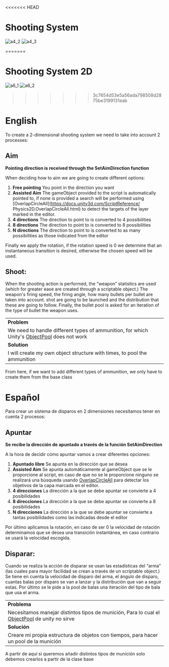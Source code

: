 <<<<<<< HEAD
# Shooting System
![a4_2](https://github.com/OsmareDev/OsmareUnityModules/assets/50903643/79e58cc7-a864-48d6-937f-0b8a287a8cf3)
![a4_3](https://github.com/OsmareDev/OsmareUnityModules/assets/50903643/f544a8dc-5aef-4d59-ad5f-73bad878837d)

=======
# Shooting System 2D
![a6_1](https://github.com/OsmareDev/OsmareUnityModules/assets/50903643/5413d407-863d-4051-b79b-07409c2b5d2d)
![a6_2](https://github.com/OsmareDev/OsmareUnityModules/assets/50903643/aa2b61f5-99c3-44c9-a105-432ffebeaba3)
>>>>>>> 3c7654d53e5a56ada798508d2875be3199131eab

# English

To create a 2-dimensional shooting system we need to take into account 2 processes:

## Aim
**Pointing direction is received through the SetAimDirection function**

When deciding how to aim we are going to create different options:
1. **Free pointing** You point in the direction you want
2. **Assisted Aim** The gameObject provided to the script is automatically pointed to, if none is provided a search will be performed using [OverlapCircleAll](https://docs.unity3d.com/ScriptReference/ Physics2D.OverlapCircleAll.html) to detect the targets of the layer marked in the editor.
3. **4 directions** The direction to point to is converted to 4 possibilities
4. **8 directions** The direction to point to is converted to 8 possibilities
5. **N directions** The direction to point to is converted to as many possibilities as those indicated from the editor

Finally we apply the rotation, if the rotation speed is 0 we determine that an instantaneous transition is desired, otherwise the chosen speed will be used.

## Shoot:

When the shooting action is performed, the “weapon” statistics are used (which for greater ease are created through a scriptable object.) The weapon's firing speed, the firing angle, how many bullets per bullet are taken into account. shot are going to be launched and the distribution that these are going to follow. Finally, the bullet pool is asked for an iteration of the type of bullet the weapon uses.

<table>
   <tr><td><b>Problem</b></td></tr>
   <tr><td>We need to handle different types of ammunition, for which Unity's <a href="https://docs.unity3d.com/ScriptReference/Pool.ObjectPool_1.html">ObjectPool</a> does not work </td></tr>
   <tr><td><b>Solution</b></td></tr>
   <tr><td>I will create my own object structure with times, to pool the ammunition</td></tr>
</table>

From here, if we want to add different types of ammunition, we only have to create them from the base class

# Español

Para crear un sistema de disparos en 2 dimensiones necesitamos tener en cuenta 2 procesos:

## Apuntar
**Se recibe la dirección de apuntado a través de la función SetAimDirection**

A la hora de decidir cómo apuntar vamos a crear diferentes opciones:
1. **Apuntado libre** Se apunta en la dirección que se desea
2. **Assisted Aim** Se apunta automáticamente al gameObject que se le proporcione al script, en caso de que no se le proporcione ninguno se realizará una búsqueda usando [OverlapCircleAll](https://docs.unity3d.com/ScriptReference/Physics2D.OverlapCircleAll.html) para detectar los objetivos de la capa marcada en el editor.
3. **4 direcciones** La dirección a la que se debe apuntar se convierte a 4 posibilidades 
4. **8 direcciones** La dirección a la que se debe apuntar se convierte a 8 posibilidades 
5. **N direcciones** La dirección a la que se debe apuntar se convierte a tantas posibilidades como las indicadas desde el editor

Por último aplicamos la rotación, en caso de ser 0 la velocidad de rotación determinamos que se desea una transición instantánea, en caso contrario se usará la velocidad escogida.

## Disparar: 

Cuando se realiza la acción de disparar se usan las estadísticas del “arma” (las cuales para mayor facilidad se crean a través de un scriptable object.) Se tiene en cuenta la velocidad de disparo del arma, el ángulo de disparo, cuantas balas por disparo se van a lanzar y la distribución que van a seguir estas. Por último se le pide a la pool de balas una iteración del tipo de bala que usa el arma.

<table>
  <tr><td><b>Problema</b></td></tr>
  <tr><td>Necesitamos manejar distintos tipos de munición, Para lo cual el <a href="https://docs.unity3d.com/ScriptReference/Pool.ObjectPool_1.html">ObjectPool</a> de unity no sirve</td></tr>
  <tr><td><b>Solución</b></td></tr>
  <tr><td>Creare mi propia estructura de objetos con tiempos, para hacer un pool de la munición</td></tr>
</table>

A partir de aquí si queremos añadir distintos tipos de munición solo debemos crearlos a partir de la clase base
